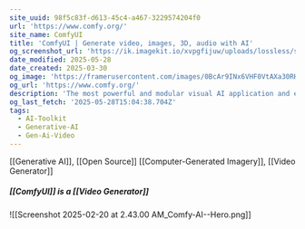 ```yaml
---
site_uuid: 98f5c83f-d613-45c4-a467-3229574204f0
url: 'https://www.comfy.org/'
site_name: ComfyUI
title: 'ComfyUI | Generate video, images, 3D, audio with AI'
og_screenshot_url: 'https://ik.imagekit.io/xvpgfijuw/uploads/lossless/screenshots/20250528_ComfyUI_og_screenshot.jpeg'
date_modified: 2025-05-28
date_created: 2025-03-30
og_image: 'https://framerusercontent.com/images/0BcAr9INx6VHF0VtAXa30RHfqPo.png'
og_url: 'https://www.comfy.org/'
description: 'The most powerful and modular visual AI application and engine'
og_last_fetch: '2025-05-28T15:04:38.704Z'
tags:
  - AI-Toolkit
  - Generative-AI
  - Gen-Ai-Video
---
```


[[Generative AI]], [[Open Source]]
[[Computer-Generated Imagery]], [[Video Generator]]

##### [[ComfyUI]] is a [[Video Generator]]
![[Screenshot 2025-02-20 at 2.43.00 AM_Comfy-AI--Hero.png]]